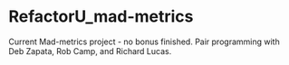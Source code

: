 RefactorU_mad-metrics
=====================
Current Mad-metrics project - no bonus finished.  Pair programming with Deb Zapata, Rob Camp, and Richard Lucas.
